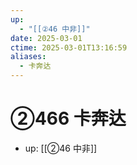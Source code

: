 ```yaml
---
up:
  - "[[②46 中非]]"
date: 2025-03-01
ctime: 2025-03-01T13:16:59
aliases:
  - 卡奔达
---
```


# ②466 卡奔达

- up: [[②46 中非]]
